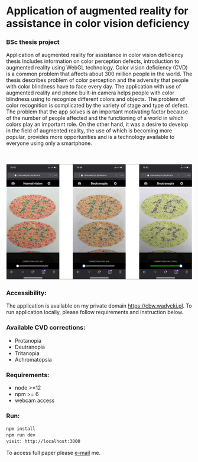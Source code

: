# Application of augmented reality for assistance in color vision deficiency

### BSc thesis project

Application of augmented reality for assistance in color vision deficiency thesis Includes information on color perception defects, introduction to augmented reality using WebGL technology.
Color vision deficiency (CVD) is a common problem that affects about 300 million people in the world. The thesis describes problem of color perception and the adversity that people with color blindness have to face every day.
The application with use of augmented reality and phone built-in camera helps people with color blindness using to recognize different colors and objects. The problem of color recognition is complicated by the variety of stage and type of defect.
The problem that the app solves is an important motivating factor because of the number of people affected and the functioning of a world in which colors play an important role. On the other hand, it was a desire to develop in the field of augmented reality, the use of which is becoming more popular, provides more opportunities and is a technology available to everyone using only a smartphone.
<br/><br/><br/>

![img.png](public/img.png)

### Accessibility:

The application is available on my private domain https://cbw.wadycki.pl.
To run application locally, please follow requirements and instruction below.

### Available CVD corrections:

-   Protanopia
-   Deutranopia
-   Tritanopia
-   Achromatopsia

### Requirements:

-   node >=12
-   npm >= 6
-   webcam access

### Run:

```bash
npm install
npm run dev
visit: http://localhost:3000
```

To access full paper please [e-mail](mailto:piotrwadycki@gmail.com?subject=[GitHub]%20CVD%20Thesis%20Paper) me.
